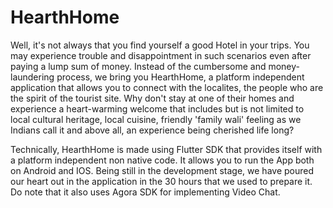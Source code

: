 # HearthHome

Well, it's not always that you find yourself a good Hotel in your trips. You may experience trouble and disappointment in such scenarios even after paying a lump sum of money. Instead of the cumbersome and money-laundering process, we bring you HearthHome, a platform independent application that allows you to connect with the localites, the people who are the spirit of the tourist site. Why don't stay at one of their homes and experience a heart-warming welcome that includes but is not limited to local cultural heritage, local cuisine, friendly 'family wali' feeling as we Indians call it and above all, an experience being cherished life long?

Technically, HearthHome is made using Flutter SDK that provides itself with a platform independent non native code. It allows you to run the App both on Android and IOS. Being still in the development stage, we have poured our heart out in the application in the 30 hours that we used to prepare it. Do note that it also uses Agora SDK for implementing Video Chat.
